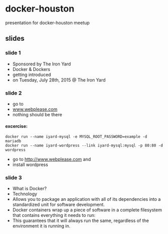 # docker-houston
presentation for docker-houston meetup

## slides

### slide 1
* Sponsored by The Iron Yard
* Docker & Dockers
* getting introduced
* on Tuesday, July 28th, 2015 @ The Iron Yard

### slide 2
* go to 
* www.webplease.com
* nothing should be there

#### excercise:
```
docker run --name iyard-mysql -e MYSQL_ROOT_PASSWORD=example -d mariadb
docker run --name iyard-wordpress --link iyard-mysql:mysql -p 80:80 -d wordpress
```

* go to  http://www.webplease.com and 
* install wordpress

### slide 3
* What is Docker?
* Technology
* Allows you to package an application with all of its dependencies into a standardized unit for software development.
* Docker containers wrap up a piece of software in a complete filesystem that contains everything it needs to run: 
* This guarantees that it will always run the same, regardless of the environment it is running in.


